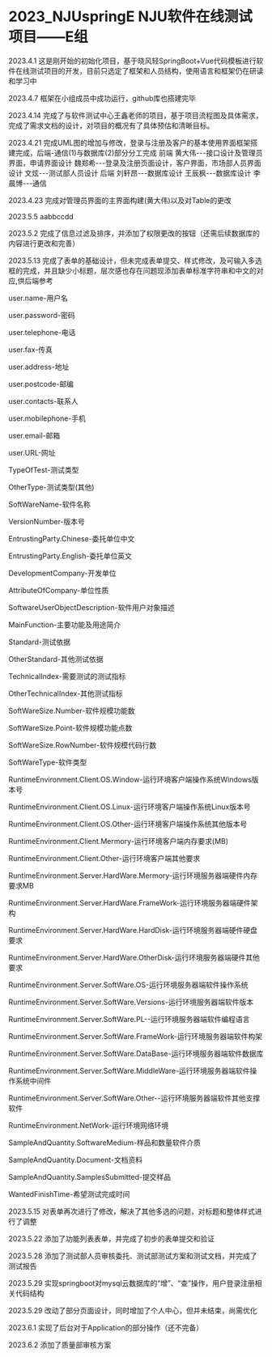 # 2023_NJUspringE NJU软件在线测试项目——E组
2023.4.1
这是刚开始的初始化项目，基于晓风轻SpringBoot+Vue代码模板进行软件在线测试项目的开发，目前只选定了框架和人员结构，使用语言和框架仍在研读和学习中


2023.4.7
框架在小组成员中成功运行，github库也搭建完毕

2023.4.14
完成了与软件测试中心王鑫老师的项目，基于项目流程图及具体需求，完成了需求文档的设计，对项目的概况有了具体预估和清晰目标。

2023.4.21
完成UML图的增加与修改，登录与注册及客户的基本使用界面框架搭建完成，后端-通信(1)与数据库(2)部分分工完成
前端
黄大伟---接口设计及管理员界面，申请界面设计
魏郑希---登录及注册页面设计，客户界面，市场部人员界面设计
文炫---测试部人员设计
后端
刘轩昂---数据库设计
王辰枫---数据库设计
李晨博---通信

2023.4.23
完成对管理员界面的主界面构建(黄大伟)以及对Table的更改

2023.5.5
aabbccdd

2023.5.2
完成了信息过滤及排序，并添加了权限更改的按钮（还需后续数据库的内容进行更改和完善）

2023.5.13
完成了表单的基础设计，但未完成表单提交、样式修改，及可输入多选框的完成，并且缺少小标题，层次感也存在问题现添加表单标准字符串和中文的对应,供后端参考

user.name-用户名

user.password-密码

user.telephone-电话

user.fax-传真

user.address-地址

user.postcode-邮编

user.contacts-联系人

user.mobilephone-手机

user.email-邮箱

user.URL-网址

TypeOfTest-测试类型

OtherType-测试类型(其他)

SoftWareName-软件名称

VersionNumber-版本号

EntrustingParty.Chinese-委托单位中文

EntrustingParty.English-委托单位英文

DevelopmentCompany-开发单位

AttributeOfCompany-单位性质

SoftwareUserObjectDescription-软件用户对象描述

MainFunction-主要功能及用途简介

Standard-测试依据

OtherStandard-其他测试依据

TechnicalIndex-需要测试的测试指标

OtherTechnicalIndex-其他测试指标

SoftWareSize.Number-软件规模功能数

SoftWareSize.Point-软件规模功能点数

SoftWareSize.RowNumber-软件规模代码行数

SoftWareType-软件类型

RuntimeEnvironment.Client.OS.Window-运行环境客户端操作系统Windows版本号

RuntimeEnvironment.Client.OS.Linux-运行环境客户端操作系统Linux版本号

RuntimeEnvironment.Client.OS.Other-运行环境客户端操作系统其他版本号

RuntimeEnvironment.Client.Mermory-运行环境客户端内存要求(MB)

RuntimeEnvironment.Client.Other-运行环境客户端其他要求

RuntimeEnvironment.Server.HardWare.Mermory-运行环境服务器端硬件内存要求MB

RuntimeEnvironment.Server.HardWare.FrameWork-运行环境服务器端硬件架构

RuntimeEnvironment.Server.HardWare.HardDisk-运行环境服务器端硬件硬盘要求

RuntimeEnvironment.Server.HardWare.OtherDisk-运行环境服务器端硬件其他要求

RuntimeEnvironment.Server.SoftWare.OS-运行环境服务器端软件操作系统

RuntimeEnvironment.Server.SoftWare.Versions-运行环境服务器端软件版本

RuntimeEnvironment.Server.SoftWare.PL--运行环境服务器端软件编程语言

RuntimeEnvironment.Server.SoftWare.FrameWork-运行环境服务器端软件构架

RuntimeEnvironment.Server.SoftWare.DataBase-运行环境服务器端软件数据库

RuntimeEnvironment.Server.SoftWare.MiddleWare-运行环境服务器端软件操作系统中间件

RuntimeEnvironment.Server.SoftWare.Other--运行环境服务器端软件其他支撑软件

RuntimeEnvironment.NetWork-运行环境网络环境

SampleAndQuantity.SoftwareMedium-样品和数量软件介质

SampleAndQuantity.Document-文档资料

SampleAndQuantity.SamplesSubmitted-提交样品

WantedFinishTime-希望测试完成时间

2023.5.15
对表单再次进行了修改，解决了其他多选的问题，对标题和整体样式进行了调整

2023.5.22
添加了功能列表表单，并完成了初步的表单提交和验证

2023.5.28
添加了测试部人员审核委托、测试部测试方案和测试文档，并完成了测试报告

2023.5.29
实现springboot对mysql云数据库的“增”、“查”操作，用户登录注册相关代码结构

2023.5.29
改动了部分页面设计，同时增加了个人中心，但并未结束，尚需优化

2023.6.1
实现了后台对于Application的部分操作（还不完备）

2023.6.2
添加了质量部审核方案
